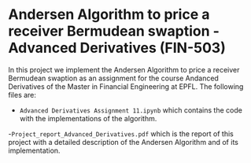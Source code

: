 # Andersen Algorithm to price a receiver Bermudean swaption - Advanced Derivatives (FIN-503)
In this project we implement the Andersen Algorithm to price a receiver Bermudean swaption as an assignment for the course Andanced Derivatives of the Master in Financial Engineering at EPFL. The following files are:

- `Advanced Derivatives Assignment 11.ipynb` which contains the code with the implementations of the algorithm.

-`Project_report_Advanced_Derivatives.pdf` which is the report of this project with a detailed description of the Andersen Algorithm and of its implementation.

